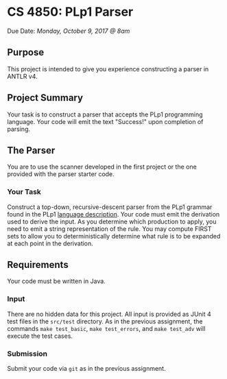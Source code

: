 # CS 4850: PLp1 Parser
Due Date: *Monday, October 9, 2017 @ 8am*

## Purpose

This project is intended to give you experience constructing a
parser in ANTLR v4.  

## Project Summary

Your task is to construct a parser that accepts
the PLp1 programming language. Your code will
emit the text "Success!" upon completion of parsing.

## The Parser

You are to use the scanner developed in the first project or the one provided with the parser starter code.

### Your Task 

Construct a top-down, recursive-descent parser from the PLp1 grammar found in the PLp1 [language description](plp1.md). Your code must emit the derivation used to derive the input. As you determine which production to apply, you need to emit a string representation of the rule. You may compute FIRST sets to allow you to deterministically determine what rule is to be expanded at each point in the derivation.

## Requirements

Your code must be written in Java. 

### Input

There are no hidden data for this project. All input is provided as JUnit 4 test files in the `src/test` directory. As in the previous assignment, the commands `make test_basic`, `make test_errors`, and `make test_adv` will execute the test cases.

### Submission

Submit your code via `git` as in the previous assignment.

